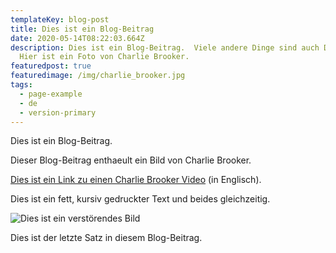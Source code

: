 ```yaml
---
templateKey: blog-post
title: Dies ist ein Blog-Beitrag
date: 2020-05-14T08:22:03.664Z
description: Dies ist ein Blog-Beitrag.  Viele andere Dinge sind auch Dinge.
  Hier ist ein Foto von Charlie Brooker.
featuredpost: true
featuredimage: /img/charlie_brooker.jpg
tags:
  - page-example
  - de
  - version-primary
---
```

Dies ist ein Blog-Beitrag.

Dieser Blog-Beitrag enthaeult ein Bild von Charlie Brooker.

[Dies ist ein Link zu einen Charlie Brooker Video](https://www.youtube.com/watch?v=aHun58mz3vI) (in Englisch).

Dies ist ein fett, kursiv gedruckter Text und beides gleichzeitig.

![Dies ist ein verstörendes Bild](/img/random.jpg "Dies ist ein verstörendes Bild")

Dies ist der letzte Satz in diesem Blog-Beitrag.